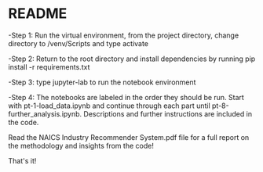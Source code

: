 # README
-Step 1: Run the virtual environment, from the project directory, change directory to /venv/Scripts and type activate

-Step 2: Return to the root directory and install dependencies by running pip install -r requirements.txt

-Step 3: type jupyter-lab to run the notebook environment

-Step 4: The notebooks are labeled in the order they should be run. Start with pt-1-load_data.ipynb and continue through
each part until pt-8-further_analysis.ipynb. Descriptions and further instructions are included in the code.

Read the NAICS Industry Recommender System.pdf file for a full report on the methodology and insights from the code!

That's it!
